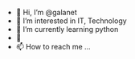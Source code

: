 - 👋 Hi, I’m @galanet
- 👀 I’m interested in IT, Technology
- 🌱 I’m currently learning python
- 💞️ 
- 📫 How to reach me ...

<!---
galanet/galanet is a ✨ special ✨ repository because its `README.md` (this file) appears on your GitHub profile.
You can click the Preview link to take a look at your changes.
--->
